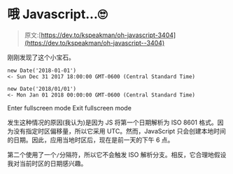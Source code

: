 # 哦 Javascript...🙄

> 原文:[https://dev.to/kspeakman/oh-javascript-3404](https://dev.to/kspeakman/oh-javascript--3404)

刚刚发现了这个小宝石。

```
new Date('2018-01-01')
<- Sun Dec 31 2017 18:00:00 GMT-0600 (Central Standard Time)

new Date('2018/01/01')
<- Mon Jan 01 2018 00:00:00 GMT-0600 (Central Standard Time) 
```

Enter fullscreen mode Exit fullscreen mode

发生这种情况的原因(我认为)是因为 JS 将第一个日期解析为 ISO 8601 格式。因为没有指定时区偏移量，所以它采用 UTC。然而，JavaScript 只会创建本地时间的日期。因此，应用当地时区后，现在是前一天的下午 6 点。

第二个使用了一个`/`分隔符，所以它不会触发 ISO 解析分支。相反，它合理地假设我对当前时区的日期感兴趣。